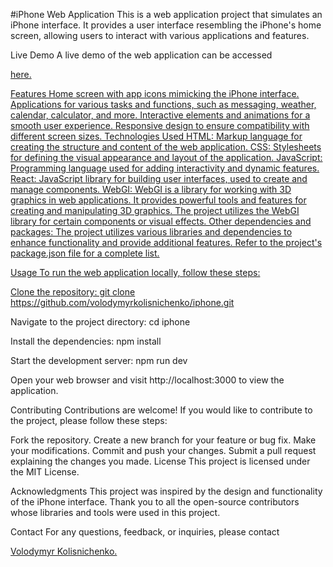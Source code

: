 #iPhone Web Application
This is a web application project that simulates an iPhone interface. It provides a user interface resembling the iPhone's home screen, allowing users to interact with various applications and features.

Live Demo
A live demo of the web application can be accessed <div> <a href="https://volodymyrkolisnichenko.github.io/portfolio" target="iphoneLink"> here. </div>

Features
Home screen with app icons mimicking the iPhone interface.
Applications for various tasks and functions, such as messaging, weather, calendar, calculator, and more.
Interactive elements and animations for a smooth user experience.
Responsive design to ensure compatibility with different screen sizes.
Technologies Used
HTML: Markup language for creating the structure and content of the web application.
CSS: Stylesheets for defining the visual appearance and layout of the application.
JavaScript: Programming language used for adding interactivity and dynamic features.
React: JavaScript library for building user interfaces, used to create and manage components.
WebGI: WebGI is a library for working with 3D graphics in web applications. It provides powerful tools and features for creating and manipulating 3D graphics. The project utilizes the WebGI library for certain components or visual effects.
Other dependencies and packages: The project utilizes various libraries and dependencies to enhance functionality and provide additional features. Refer to the project's package.json file for a complete list.

Usage
To run the web application locally, follow these steps:

Clone the repository:
git clone https://github.com/volodymyrkolisnichenko/iphone.git

Navigate to the project directory:
cd iphone

Install the dependencies:
npm install

Start the development server:
npm run dev

Open your web browser and visit http://localhost:3000 to view the application.

Contributing
Contributions are welcome! If you would like to contribute to the project, please follow these steps:

Fork the repository.
Create a new branch for your feature or bug fix.
Make your modifications.
Commit and push your changes.
Submit a pull request explaining the changes you made.
License
This project is licensed under the MIT License.

Acknowledgments
This project was inspired by the design and functionality of the iPhone interface. Thank you to all the open-source contributors whose libraries and tools were used in this project.

Contact
For any questions, feedback, or inquiries, please contact  
  <div> <a href="https://volodymyrkolisnichenko.github.io/portfolio" target="_blank"> Volodymyr Kolisnichenko.</div> 
